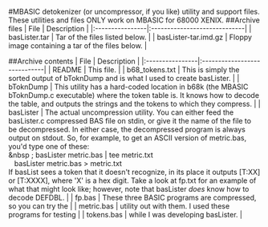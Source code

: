 #MBASIC detokenizer (or uncompressor, if you like) utility and support files.
These utilities and files ONLY work on MBASIC for 68000 XENIX.
##Archive files
| File            | Description                  |
|:----------------|:-----------------------------|
| basLister.tar | Tar of the files listed below. |
| basLister-tar.imd.gz | Floppy image containing a tar of the files below. |

##Archive contents
| File            | Description                  |
|:----------------|:-----------------------------|
| README | This file. |
| b68_tokens.txt | This is simply the sorted output of bToknDump and is what I used to create basLister. |
| bToknDump | This utility has a hard-coded location in b68k (the MBASIC bToknDump.c executable) where the token table is.  It knows how to decode the table, and outputs the strings and the tokens to which they compress. |
| basLister | The actual uncompression utility.  You can either feed the basLister.c compressed BAS file on stdin, or give it the name of the file to be decompressed.  In either case, the decompressed program is always output on stdout.  So, for example, to get an ASCII version of metric.bas, you'd type one of these:<br/>&nbsp&nbsp;;&nbsp;basLister metric.bas \| tee metric.txt<br/>&nbsp;&nbsp;&nbsp;basLister metric.bas &gt; metric.txt</br>If basList sees a token that it doesn't recognize, in its place it outputs [T:XX] or [T:XXXX], where 'X' is a hex digit.  Take a look at fp.txt for an example of what that might look like; however, note that basLister *does* know how to decode DEFDBL. |
| fp.bas | These three BASIC programs are compressed, so you can try the |
| metric.bas | utility out with them.  I used these programs for testing |
| tokens.bas | while I was developing basLister. |
